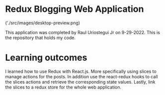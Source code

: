 # Redux Blogging Web Application

('./src/images/desktop-preview.png)

This application was completed by Raul Uriostegui Jr on 9-29-2022.
This is the repository that holds my code. 

# Learning outcomes
I learned how to use Redux with React.js. More specifically using slices to manage actions for the posts. In addition use the react-redux hooks to call the slices actions and retrieve the corresponding state values. Lastly, link the slices to a redux store for the whole web application.